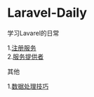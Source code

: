 # Laravel-Daily
学习Lavarel的日常

1.<a href='https://github.com/pgy1/Laravel-Daily/blob/master/ServiceRegister' target='_blank'>注册服务</a><br />
2.<a href='https://github.com/pgy1/Laravel-Daily/blob/master/ServiceProvider' target='_blank'>服务提供者</a>

其他

1.<a href='https://github.com/pgy1/Laravel-Daily/blob/master/DataHandleSkill' target='_blank'>数据处理技巧</a>
